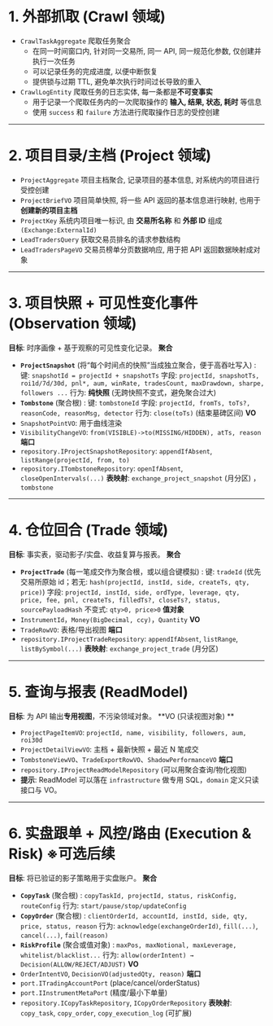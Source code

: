 # 1. 外部抓取 (Crawl 领域) 

- `CrawlTaskAggregate` 爬取任务聚合
  - 在同一时间窗口内, 针对同一交易所, 同一 API, 同一规范化参数, 仅创建并执行一次任务
  - 可以记录任务的完成进度, 以便中断恢复
  - 提供锁与过期 TTL, 避免单次执行时间过长导致的重入
- `CrawlLogEntity` 爬取任务的日志实体, 每一条都是**不可变事实**
  - 用于记录一个爬取任务内的一次爬取操作的 **输入, 结果, 状态, 耗时** 等信息
  - 使用 `success` 和 `failure` 方法进行爬取操作日志的受控创建

---

# 2. 项目目录/主档 (Project 领域) 

- `ProjectAggregate` 项目主档聚合, 记录项目的基本信息, 对系统内的项目进行受控创建
- `ProjectBriefVO` 项目简单快照, 将一些 API 返回的基本信息进行映射, 也用于 **创建新的项目主档**
- `ProjectKey` 系统内项目唯一标识, 由 **交易所名称** 和 **外部 ID** 组成 `(Exchange:ExternalId)`
- `LeadTradersQuery` 获取交易员排名的请求参数结构
- `LeadTradersPageVO` 交易员榜单分页数据响应, 用于把 API 返回数据映射成对象

---

# 3. 项目快照 + 可见性变化事件 (Observation 领域) 

**目标**: 时序画像 + 基于观察的可见性变化记录。
**聚合**

* **`ProjectSnapshot`** (将“每个时间点的快照”当成独立聚合，便于高吞吐写入) : 
  键: `snapshotId = projectId + snapshotTs`
  字段: `projectId, snapshotTs, roi1d/7d/30d, pnl*, aum, winRate, tradesCount, maxDrawdown, sharpe, followers ...`
  行为: **纯快照** (无跨快照不变式，避免聚合过大) 
* **`Tombstone`** (聚合根) : 
  键: `tombstoneId`
  字段: `projectId, fromTs, toTs?, reasonCode, reasonMsg, detector`
  行为: `close(toTs)` (结束墓碑区间) 
  **VO**
* `SnapshotPointVO`: 用于曲线渲染
* `VisibilityChangeVO`: `from(VISIBLE)->to(MISSING/HIDDEN), atTs, reason`
  **端口**
* `repository.IProjectSnapshotRepository`: `appendIfAbsent`, `listRange(projectId, from, to)`
* `repository.ITombstoneRepository`: `openIfAbsent`, `closeOpenIntervals(...)`
  **表映射**: `exchange_project_snapshot` (月分区) ，`tombstone`

---

# 4. 仓位回合 (Trade 领域) 

**目标**: 事实表，驱动影子/实盘、收益复算与报表。
**聚合**

* **`ProjectTrade`** (每一笔成交作为聚合根，或以组合键模拟) : 
  键: `tradeId` (优先交易所原始 id；若无: `hash(projectId, instId, side, createTs, qty, price)`) 
  字段: `projectId, instId, side, ordType, leverage, qty, price, fee, pnl, createTs, filledTs?, closeTs?, status, sourcePayloadHash`
  不变式: `qty>0, price>0`
  **值对象**
* `InstrumentId`，`Money(BigDecimal, ccy)`，`Quantity`
  **VO**
* `TradeRowVO`: 表格/导出视图
  **端口**
* `repository.IProjectTradeRepository`: `appendIfAbsent`, `listRange`, `listBySymbol(...)`
  **表映射**: `exchange_project_trade` (月分区) 

---

# 5. 查询与报表 (ReadModel) 

**目标**: 为 API 输出**专用视图**，不污染领域对象。
**VO (只读视图对象) **

* `ProjectPageItemVO`: `projectId, name, visibility, followers, aum, roi30d`
* `ProjectDetailViewVO`: 主档 + 最新快照 + 最近 N 笔成交
* `TombstoneViewVO`、`TradeExportRowVO`、`ShadowPerformanceVO`
  **端口**
* `repository.IProjectReadModelRepository` (可以用聚合查询/物化视图) 
* **提示**: ReadModel 可以落在 `infrastructure` 做专用 SQL，`domain` 定义只读接口与 VO。

---

# 6. 实盘跟单 + 风控/路由 (Execution & Risk) ※可选后续

**目标**: 将已验证的影子策略用于实盘账户。
**聚合**

* **`CopyTask`** (聚合根) : `copyTaskId, projectId, status, riskConfig, routeConfig`
  行为: `start/pause/stop/updateConfig`
* **`CopyOrder`** (聚合根) : `clientOrderId, accountId, instId, side, qty, price, status, reason`
  行为: `acknowledge(exchangeOrderId)`, `fill(...)`, `cancel(...)`, `fail(reason)`
* **`RiskProfile`** (聚合或值对象) : `maxPos, maxNotional, maxLeverage, whitelist/blacklist...`
  行为: `allow(orderIntent) → Decision(ALLOW/REJECT/ADJUST)`
  **VO**
* `OrderIntentVO`, `DecisionVO(adjustedQty, reason)`
  **端口**
* `port.ITradingAccountPort` (place/cancel/orderStatus) 
* `port.IInstrumentMetaPort` (精度/最小下单量) 
* `repository.ICopyTaskRepository`, `ICopyOrderRepository`
  **表映射**: `copy_task`, `copy_order`, `copy_execution_log` (可扩展)